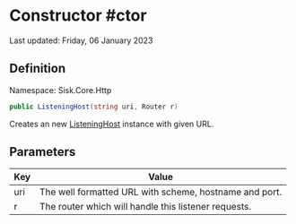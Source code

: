 # Constructor #ctor
Last updated: Friday, 06 January 2023

## Definition
Namespace: Sisk.Core.Http

```csharp
public ListeningHost(string uri, Router r)
```

Creates an new [ListeningHost](/spec/Sisk/Core/Http/ListeningHost) instance with given URL.

## Parameters

| Key | Value |
| --- | --- |
| uri | The well formatted URL with scheme, hostname and port. | 
| r | The router which will handle this listener requests. | 

